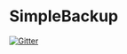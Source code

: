 # SimpleBackup

[![Gitter](https://badges.gitter.im/Join%20Chat.svg)](https://gitter.im/hauke96/SimpleBackup?utm_source=badge&utm_medium=badge&utm_campaign=pr-badge&utm_content=badge)
